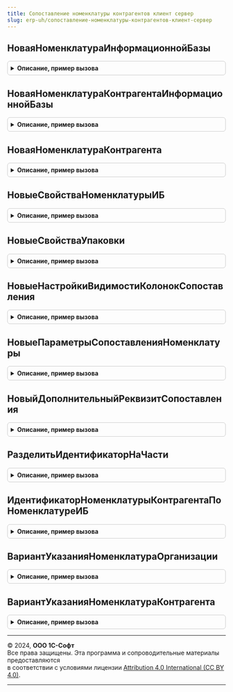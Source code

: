 ```yaml
---
title: Сопоставление номенклатуры контрагентов клиент сервер
slug: erp-uh/сопоставление-номенклатуры-контрагентов-клиент-сервер
---
```



## НоваяНоменклатураИнформационнойБазы
<details style="margin: 1em 0; padding: 0.5em; border: 1px solid #ccc; border-radius: 6px;">

<summary style="font-weight: bold; cursor: pointer;">Описание, пример вызова</summary>

```bsl

// Возвращает набор данных, представляющий номенклатуру информационной базы.
//
// Параметры:
//  Номенклатура   - ОпределяемыйТип.НоменклатураБЭД               - значение для инициализации выходного свойства Номенклатура.
//  Характеристика - ОпределяемыйТип.ХарактеристикаНоменклатурыБЭД - значение для инициализации выходного свойства Характеристика.
//  Упаковка       - ОпределяемыйТип.УпаковкаНоменклатурыБЭД       - значение для инициализации выходного свойства Упаковка.
//
// Возвращаемое значение:
//  Структура - данные, представляющие номенклатуру информационной базы:
//   * Номенклатура   - ОпределяемыйТип.НоменклатураБЭД, Неопределено               - номенклатура ИБ. Неопределено, если не инициализировано.
//   * Характеристика - ОпределяемыйТип.ХарактеристикаНоменклатурыБЭД, Неопределено - характеристика номенклатуры ИБ. Неопределено, если не инициализировано.
//   * Упаковка       - ОпределяемыйТип.УпаковкаНоменклатурыБЭД, Неопределено       - упаковка номенклатуры информационной базы. Неопределено, если не инициализировано.
//
Функция НоваяНоменклатураИнформационнойБазы(Знач Номенклатура = Неопределено, Знач Характеристика = Неопределено, Знач Упаковка = Неопределено) Экспорт
```

Пример вызова
```bsl
Результат = СопоставлениеНоменклатурыКонтрагентовКлиентСервер.НоваяНоменклатураИнформационнойБазы(Номенклатура, Характеристика, Упаковка);
```
</details>

## НоваяНоменклатураКонтрагентаИнформационнойБазы
<details style="margin: 1em 0; padding: 0.5em; border: 1px solid #ccc; border-radius: 6px;">

<summary style="font-weight: bold; cursor: pointer;">Описание, пример вызова</summary>

```bsl

// Возвращает набор данных, представляющий номенклатуру контрагента информационной базы.
//
// Параметры:
//  Номенклатура   - ОпределяемыйТип.НоменклатураБЭД               - значение для инициализации выходного свойства Номенклатура.
//  Характеристика - ОпределяемыйТип.ХарактеристикаНоменклатурыБЭД - значение для инициализации выходного свойства Характеристика.
//  Упаковка       - ОпределяемыйТип.УпаковкаНоменклатурыБЭД       - значение для инициализации выходного свойства Упаковка.
//
// Возвращаемое значение:
//  Структура - данные, представляющие номенклатуру контрагента информационной базы:
//   * Номенклатура            - ОпределяемыйТип.НоменклатураБЭД, Неопределено               - номенклатура ИБ. Неопределено, если не инициализировано.
//   * Характеристика          - ОпределяемыйТип.ХарактеристикаНоменклатурыБЭД, Неопределено - характеристика номенклатуры ИБ. Неопределено, если не инициализировано.
//   * Упаковка                - ОпределяемыйТип.УпаковкаНоменклатурыБЭД, Неопределено       - упаковка номенклатуры информационной базы. Неопределено, если не инициализировано.
//   * НоменклатураКонтрагента - СправочникСсылка.НоменклатураКонтрагентов                   - ссылка номенклатуры контрагентов.
//
Функция НоваяНоменклатураКонтрагентаИнформационнойБазы(Знач Номенклатура = Неопределено, Знач Характеристика = Неопределено, Знач Упаковка = Неопределено) Экспорт
```

Пример вызова
```bsl
Результат = СопоставлениеНоменклатурыКонтрагентовКлиентСервер.НоваяНоменклатураКонтрагентаИнформационнойБазы(Номенклатура, Характеристика, Упаковка);
```
</details>

## НоваяНоменклатураКонтрагента
<details style="margin: 1em 0; padding: 0.5em; border: 1px solid #ccc; border-radius: 6px;">

<summary style="font-weight: bold; cursor: pointer;">Описание, пример вызова</summary>

```bsl

// Возвращает набор данных, представляющий номенклатуру контрагента.
//
// Параметры:
//  Владелец      - ОпределяемыйТип.ВладелецНоменклатурыБЭД - значение для инициализации выходного свойства Владелец.
//  Идентификатор - Строка                                  - значение для инициализации выходного свойства Идентификатор.
//
// Возвращаемое значение:
//  Структура - данные, представляющие номенклатуру контрагента:
//   * Владелец                           - ОпределяемыйТип.ВладелецНоменклатурыБЭД - владелец номенклатуры.
//                                        - Неопределено, если не инициализировано.
//   * Идентификатор                      - Строка - ключ уникальности номенклатуры контрагента, значение зависит от контекста.
//   * Наименование                       - Строка - наименование номенклатуры.
//   * Характеристика                     - Строка - наименование характеристики номенклатуры.
//   * НаименованиеУпаковки               - Строка - наименование упаковки номенклатуры.
//   * ЕдиницаИзмерения                   - Строка - наименование базовой единицы измерения номенклатуры.
//   * ЕдиницаИзмеренияКод                - Строка - код по ОКЕИ базовой единицы измерения номенклатуры.
//   * Артикул                            - Строка - артикул номенклатуры.
//   * СтавкаНДС                          - Строка - ставка НДС номенклатуры.
//   * ШтрихкодКомбинации                 - Строка - штрихкод комбинации: номенклатура, характеристика, упаковка.
//   * ШтрихкодыНоменклатуры              - Строка - другие штрихкоды номенклатуры через запятую.
//   * ИдентификаторНоменклатурыСервиса   - Строка - идентификатор в сервисе 1С:Номенклатура.
//   * ИдентификаторХарактеристикиСервиса - Строка - идентификатор характеристики в сервисе 1С:Номенклатура.
//   * ИдентификаторНоменклатуры          - Строка - идентификатор номенклатуры.
//   * ИдентификаторХарактеристики        - Строка - идентификатор характеристики.
//   * ИдентификаторУпаковки              - Строка - идентификатор упаковки.
//   * ИсторияИдентификаторов             - Массив из Строка - альтернативные идентификаторы.
//   * КоличествоБазовойЕдиницыИзмерения  - Число  - количество базовой единицы измерения (числитель).
//   * КоличествоУпаковок                 - Число  - количество упаковок (знаменатель)
//   * ВариантУказанияНоменклатуры        - ПеречислениеСсылка.ВариантыУказанияНоменклатурыБЭД - значение в чьих терминах указана номенклатура.
//                                                                                               По умолчанию номенклатура контрагента.
//   * НоменклатураКонтрагента            - СправочникСсылка.НоменклатураКонтрагентов          - ссылка номенклатуры контрагентов.
//   * ТипНоменклатурыФНС                 - ПеречислениеСсылка.ТипыНоменклатурыФНС - соответствует значению Признак УПД.
//   * КодНоменклатуры                    - Строка - код номенклатуры.
//   * КодПоКТРУ                          - Строка - код по КТРУ.
//   * КодТНВЭД                           - Строка - код ТН ВЭД.
//   * СтранаПроисхожденияКод             - Строка - код страны происхождения.
//   * ПрослеживаемыйТовар                - Булево - признак прослеживаемости.
//   * МаркируемыйТовар                   - Булево - признак маркировки.
//   * ХешПравилаПоиска                   - Строка - служебный, используется для связи сопоставления с правилом поиска
//                                                   по части наименования, см. регистр сведений
//                                                   ПравилаПоискаПоЧастиНаименованияБЭД.
//
Функция НоваяНоменклатураКонтрагента(Знач Владелец = Неопределено, Знач Идентификатор = "") Экспорт
```

Пример вызова
```bsl
Результат = СопоставлениеНоменклатурыКонтрагентовКлиентСервер.НоваяНоменклатураКонтрагента(Владелец, Идентификатор);
```
</details>

## НовыеСвойстваНоменклатурыИБ
<details style="margin: 1em 0; padding: 0.5em; border: 1px solid #ccc; border-radius: 6px;">

<summary style="font-weight: bold; cursor: pointer;">Описание, пример вызова</summary>

```bsl

// Возвращает структуру свойств номенклатуры ИБ.
//
// Возвращаемое значение:
//  Структура - свойства номенклатуры информационной базы:
//   * ИспользоватьХарактеристики           - Булево - признак использования характеристик. По умолчанию Ложь.
//   * ИспользоватьУпаковки                 - Булево - признак использования упаковок. По умолчанию Ложь.
//   * ОбязательноеЗаполнениеХарактеристики - Булево - признак обязательного заполнения характеристик при их использовании. По умолчанию Истина.
//   * ЕдиницаИзмеренияПоУмолчанию          - ОпределяемыйТип.УпаковкаНоменклатурыБЭД - базовая единица измерения номенклатуры.
//
Функция НовыеСвойстваНоменклатурыИБ() Экспорт
```

Пример вызова
```bsl
Результат = СопоставлениеНоменклатурыКонтрагентовКлиентСервер.НовыеСвойстваНоменклатурыИБ() 
```
</details>

## НовыеСвойстваУпаковки
<details style="margin: 1em 0; padding: 0.5em; border: 1px solid #ccc; border-radius: 6px;">

<summary style="font-weight: bold; cursor: pointer;">Описание, пример вызова</summary>

```bsl

// Возвращает структуру свойств упаковки.
//
// Возвращаемое значение:
//  Структура - содержит:
//   * НаименованиеУпаковки                - Строка - признак использования характеристик. По умолчанию Ложь.
//   * НаименованиеБазовойЕдиницыИзмерения - Строка - признак использования упаковок. По умолчанию Ложь.
//   * КодОКЕИБазовойЕдиницыИзмерения      - Строка - признак обязательного заполнения характеристик при их использовании. По умолчанию Истина.
//   * КоличествоБазовойЕдиницыИзмерения   - Число  - при наличии упаковки указывается коэффициент пересчета 1 упаковки на базовую единицу измерения.
//                                                    В случае разупаковки указывается 1.
//   * КоличествоУпаковок                  - Число  - при наличии упаковки указывается 1. В случае разупаковки указывается коэффициент пересчета
//                                                    базовой единицы измерения на упаковку.
//
Функция НовыеСвойстваУпаковки() Экспорт
```

Пример вызова
```bsl
Результат = СопоставлениеНоменклатурыКонтрагентовКлиентСервер.НовыеСвойстваУпаковки() 
```
</details>

## НовыеНастройкиВидимостиКолонокСопоставления
<details style="margin: 1em 0; padding: 0.5em; border: 1px solid #ccc; border-radius: 6px;">

<summary style="font-weight: bold; cursor: pointer;">Описание, пример вызова</summary>

```bsl

// Возвращает структуру с именами колонок формы обработки СопоставлениеНоменклатурыБЭД и признаком видимости.
//
// Возвращаемое значение:
//  Структура:
//   * Упаковка         - Булево - Видимость колонки "Упаковка", по умолчанию Истина.
//   * ЕдиницаИзмерения - Булево - Видимость колонки "Ед. изм.", по умолчанию Истина.
//   * Артикул          - Булево - Видимость колонки "Артикул", по умолчанию Истина.
//   * СтавкаНДС        - Булево - Видимость колонки "Ставка НДС", по умолчанию Истина.
//   * Штрихкод         - Булево - Видимость колонки "Штрихкод", по умолчанию Истина.
//
Функция НовыеНастройкиВидимостиКолонокСопоставления() Экспорт
```

Пример вызова
```bsl
Результат = СопоставлениеНоменклатурыКонтрагентовКлиентСервер.НовыеНастройкиВидимостиКолонокСопоставления() 
```
</details>

## НовыеПараметрыСопоставленияНоменклатуры
<details style="margin: 1em 0; padding: 0.5em; border: 1px solid #ccc; border-radius: 6px;">

<summary style="font-weight: bold; cursor: pointer;">Описание, пример вызова</summary>

```bsl

// Возвращает структуру с параметрами сопоставления номенклатуры.
//
// Возвращаемое значение:
//  Структура:
//	 * ИспользоватьСервис                   - Булево - признак использования сервиса 1С:Номенклатура.
//                                            Если признак не заполнен - проверяется использование сервиса.
//   * ПроцентТочностиПоискаНоменклатуры    - Число  - процент точности поиска номенклатуры и характеристики по словарю в терминах контрагента.
//   * ТребуетсяПоискНоменклатуры           - Булево - признак необходимости поиска номенклатуры в терминах контрагента.
//   * ОтключитьПоискПоНатуральнымКлючам    - Булево - признак отключения поиска соответствий по натуральным ключам. По умолчанию Ложь.
//   * ОтключитьПоискПоШтрихкодамКомбинаций - Булево - признак отключения поиска по штрихкодам. По умолчанию Ложь.
//   * ОтключитьПоискПоСловарю              - Булево - признак отключения поиска по словарю. По умолчанию Ложь.
//   * ДополнительныеПараметрыПоиска        - Структура, Неопределено - структура дополнительных параметров, используемых в переопределяемых процедурах.
//   * ИспользоватьПоискПоЧастиНаименования - Булево - признак необходимости поиска номенклатуры по части наименования,
//                                                     на основе регистра ПравилаПоискаПоЧастиНаименованияБЭД.
//   * ИспользоватьПоискПоНоменклатуреКонтрагента - Булево - признак необходимости поиска по хешам натуральных ключей в
//                                                           регистре НоменклатураКонтрагентовБЭД
//   * ОграничениеТипаНоменклатуры - Неопределено, ОписаниеТипов - если задано, содержит ограничение типа номенклатуры
//
Функция НовыеПараметрыСопоставленияНоменклатуры() Экспорт
```

Пример вызова
```bsl
Результат = СопоставлениеНоменклатурыКонтрагентовКлиентСервер.НовыеПараметрыСопоставленияНоменклатуры() 
```
</details>

## НовыйДополнительныйРеквизитСопоставления
<details style="margin: 1em 0; padding: 0.5em; border: 1px solid #ccc; border-radius: 6px;">

<summary style="font-weight: bold; cursor: pointer;">Описание, пример вызова</summary>

```bsl

// Возвращает структуру дополнительного реквизита ТЧ Сопоставление обработки СопоставлениеНоменклатурыБЭД.
//
// Возвращаемое значение:
//  Структура - свойства дополнительного реквизита сопоставления номенклатуры:
//   * Имя           - Строка - Имя дополнительного реквизита табличной части.
//   * Тип           - ОписаниеТипов - по умолчанию Строка(300).
//   * Представление - Строка - Представление реквизита на форме.
//
Функция НовыйДополнительныйРеквизитСопоставления() Экспорт
```

Пример вызова
```bsl
Результат = СопоставлениеНоменклатурыКонтрагентовКлиентСервер.НовыйДополнительныйРеквизитСопоставления() 
```
</details>

## РазделитьИдентификаторНаЧасти
<details style="margin: 1em 0; padding: 0.5em; border: 1px solid #ccc; border-radius: 6px;">

<summary style="font-weight: bold; cursor: pointer;">Описание, пример вызова</summary>

```bsl

// Разделяет идентификатор номенклатуры контрагента на части по разделителю #.
//
// Параметры:
//  Идентификатор           - Строка    - идентификатор, который необходимо разбить на части по разделителю #.
//  НоменклатураКонтрагента - Структура - содержит:
//    *ИдентификаторНоменклатуры   - Строка - идентификатор номенклатуры.
//    *ИдентификаторХарактеристики - Строка - идентификатор характеристики.
//    *ИдентификаторУпаковки       - Строка - идентификатор упаковки.
//
Процедура РазделитьИдентификаторНаЧасти(Идентификатор, НоменклатураКонтрагента) Экспорт
```

Пример вызова
```bsl
СопоставлениеНоменклатурыКонтрагентовКлиентСервер.РазделитьИдентификаторНаЧасти(Идентификатор, НоменклатураКонтрагента) 
```
</details>

## ИдентификаторНоменклатурыКонтрагентаПоНоменклатуреИБ
<details style="margin: 1em 0; padding: 0.5em; border: 1px solid #ccc; border-radius: 6px;">

<summary style="font-weight: bold; cursor: pointer;">Описание, пример вызова</summary>

```bsl

// Возвращает идентификатор номенклатуры контрагента собранный из внутренних идентификаторов ссылок по разделителю #.
//
// Параметры:
//  НоменклатураИБ - см. НоваяНоменклатураИнформационнойБазы
//
// Возвращаемое значение:
//  Строка - идентификатор номенклатуры контрагента.
//
Функция ИдентификаторНоменклатурыКонтрагентаПоНоменклатуреИБ(Знач НоменклатураИБ) Экспорт
```

Пример вызова
```bsl
Результат = СопоставлениеНоменклатурыКонтрагентовКлиентСервер.ИдентификаторНоменклатурыКонтрагентаПоНоменклатуреИБ(НоменклатураИБ) 
```
</details>

## ВариантУказанияНоменклатураОрганизации
<details style="margin: 1em 0; padding: 0.5em; border: 1px solid #ccc; border-radius: 6px;">

<summary style="font-weight: bold; cursor: pointer;">Описание, пример вызова</summary>

```bsl

//++ Локализация

// Возвращает значение варианта указания номенклатуры в терминах организации.
//
// Возвращаемое значение:
//  ПеречислениеСсылка.ВариантыУказанияНоменклатурыБЭД
//
Функция ВариантУказанияНоменклатураОрганизации() Экспорт
```

Пример вызова
```bsl
Результат = СопоставлениеНоменклатурыКонтрагентовКлиентСервер.ВариантУказанияНоменклатураОрганизации() 
```
</details>

## ВариантУказанияНоменклатураКонтрагента
<details style="margin: 1em 0; padding: 0.5em; border: 1px solid #ccc; border-radius: 6px;">

<summary style="font-weight: bold; cursor: pointer;">Описание, пример вызова</summary>

```bsl

// Возвращает значение варианта указания номенклатуры в терминах контрагента.
//
// Возвращаемое значение:
//  ПеречислениеСсылка.ВариантыУказанияНоменклатурыБЭД
//
Функция ВариантУказанияНоменклатураКонтрагента() Экспорт
```

Пример вызова
```bsl
Результат = СопоставлениеНоменклатурыКонтрагентовКлиентСервер.ВариантУказанияНоменклатураКонтрагента() 
```
</details>

---

© 2024, **ООО 1С-Софт**  
Все права защищены. Эта программа и сопроводительные материалы предоставляются  
в соответствии с условиями лицензии [Attribution 4.0 International (CC BY 4.0)](https://creativecommons.org/licenses/by/4.0/legalcode).

---
